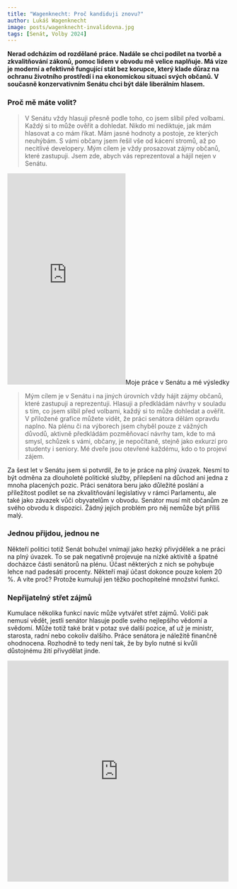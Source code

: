 ```yaml
---
title: "Wagenknecht: Proč kandiduji znovu?"
author: Lukáš Wagenknecht
image: posts/wagenknecht-invalidovna.jpg
tags: [Senát, Volby 2024]
---
```


**Nerad odcházím od rozdělané práce. Nadále se chci podílet na tvorbě a zkvalitňování zákonů, pomoc lidem v obvodu mě velice naplňuje. Má vize je moderní a efektivně fungující stát bez korupce, který klade důraz na ochranu životního prostředí i na ekonomickou situaci svých občanů. V současně konzervativním Senátu chci být dále liberálním hlasem.**

### Proč mě máte volit?
> V Senátu vždy hlasuji přesně podle toho, co jsem slíbil před volbami. Každý si to může ověřit a dohledat. Nikdo mi nediktuje, jak mám hlasovat a co mám říkat. Mám jasné hodnoty a postoje, ze kterých neuhýbám. S vámi občany jsem řešil vše od kácení stromů, až po necitlivé developery. Mým cílem je vždy prosazovat zájmy občanů, které zastupuji. Jsem zde, abych vás reprezentoval a hájil nejen v Senátu.

<iframe src="https://www.facebook.com/plugins/video.php?height=476&href=https%3A%2F%2Fwww.facebook.com%2FWagenknechtLuk%2Fvideos%2F1070722271092842%2F&show_text=false&width=267&t=0" width="267" height="476" style="border:none;overflow:hidden" scrolling="no" frameborder="0" allowfullscreen="true" allow="autoplay; clipboard-write; encrypted-media; picture-in-picture; web-share" allowFullScreen="true"></iframe

### Moje práce v Senátu a mé výsledky
> Mým cílem je v Senátu i na jiných úrovních vždy hájit zájmy občanů, které zastupuji a reprezentuji.  Hlasuji a předkládám návrhy v souladu s tím, co jsem slíbil před volbami, každý si to může dohledat a ověřit. V přiložené grafice můžete vidět, že práci senátora dělám opravdu naplno. Na plénu či na výborech jsem chyběl pouze z vážných důvodů, aktivně předkládám pozměňovací návrhy tam, kde to má smysl, schůzek s vámi, občany, je nepočítaně, stejně jako exkurzí pro studenty i seniory. Mé dveře jsou otevřené každému, kdo o to projeví zájem.

Za šest let v Senátu jsem si potvrdil, že to je práce na plný úvazek. Nesmí to být odměna za dlouholeté politické služby, přilepšení na důchod ani jedna z mnoha placených pozic. Práci senátora beru jako důležité poslání a příležitost podílet se na zkvalitňování legislativy v rámci Parlamentu, ale také jako závazek vůči obyvatelům v obvodu. Senátor musí mít občanům ze svého obvodu k dispozici. Žádný jejich problém pro něj nemůže být příliš malý.

### Jednou přijdou, jednou ne
Někteří politici totiž Senát bohužel vnímají jako hezký přivýdělek a ne práci na plný úvazek. To se pak negativně projevuje na nízké aktivitě a špatné docházce části senátorů na plénu. Účast některých z nich se pohybuje lehce nad padesáti procenty. Někteří mají účast dokonce pouze kolem 20 %. A víte proč? Protože kumulují jen těžko pochopitelné množství funkcí.

### Nepřijatelný střet zájmů
Kumulace několika funkcí navíc může vytvářet střet zájmů. Voliči pak nemusí vědět, jestli senátor hlasuje podle svého nejlepšího vědomí a svědomí. Může totiž také brát v potaz své další pozice, ať už je ministr, starosta, radní nebo cokoliv dalšího. Práce senátora je náležitě finančně ohodnocena. Rozhodně to tedy není tak, že by bylo nutné si kvůli důstojnému žití přivydělat jinde.

<iframe src="https://www.facebook.com/plugins/post.php?href=https%3A%2F%2Fwww.facebook.com%2FWagenknechtLuk%2Fposts%2Fpfbid02CRMKYf14nxhwFq9jabWps9SPiYEBVXmpW8fRu4242qtvdQkZC7qZHhLgm1Y3NMuBl&show_text=false&width=500" width="500" height="498" style="border:none;overflow:hidden" scrolling="no" frameborder="0" allowfullscreen="true" allow="autoplay; clipboard-write; encrypted-media; picture-in-picture; web-share"></iframe>
